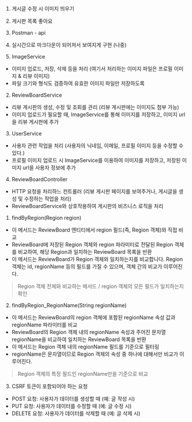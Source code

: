 1. 게시글 수정 시 이미지 띄우기
2. 게시판 목록 좋아요
3. Postman - api
4. 실시간으로 마크다운이 되어져서 보여지게 구현 (나중)


1. ImageService
- 이미지 업로드, 저장, 삭제 등을 처리 (여기서 처리하는 이미지 파일은 프로필 이미지 & 리뷰 이미지)
- 파일 크기와 형식도 검증하여 유효한 이미지 파일만 저장하도록
2. ReviewBoardService
- 리뷰 게시판의 생성, 수정 및 조회를 관리 (리뷰 게시판에는 이미지도 첨부 가능)
- 이미지 업로드가 필요할 때, ImageService를 통해 이미지를 저장하고, 이미지 url을 리뷰 게시판에 추가
3. UserService
- 사용자 관련 작업을 처리 (사용자의 닉네임, 이메일, 프로필 이미지 등을 수정할 수 있다.)
- 프로필 이미지 업로드 시 ImageService를 이용하여 이미지를 저장하고, 저장된 이미지 url을 사용자 정보에 추가
4. ReviewBoardController
- HTTP 요청을 처리하느 컨트롤러 (리뷰 게시판 페이지를 보여주거나, 게시글을 생성 및 수정하는 작업을 처리)
- ReviewBoardService와 상호작용하여 게시판의 비즈니스 로직을 처리


1. findByRegion(Region region)
- 이 메서드는 ReviewBoard 엔티티에서 region 필드(즉, Region 객체)와 직접 비교
- ReviewBoard에 저장된 Region 객체와 region 파라미터로 전달된 Region 객체를 비교하여, 해당 Region과 일치하는 ReviewBoard 목록을 반환
- 이 메서드는 ReviewBoard가 Region 객체와 일치하는지를 비교합니다. Region 객체는 id, regionName 등의 필드를 가질 수 있으며, 객체 간의 비교가 이루어진다.
> Region 객체 전체와 비교하는 메서드 / region 객체의 모든 필드가 일치하는지 확인
2. findByRegion_RegionName(String regionName)
- 이 메서드는 ReviewBoard의 region 객체에 포함된 regionName 속성 값과 regionName 파라미터를 비교
- ReviewBoard의 Region 객체 내의 regionName 속성과 주어진 문자열 regionName을 비교하여 일치하는 ReviewBoard 목록을 반환
- 이 메서드는 Region 객체 내의 regionName 필드를 기준으로 필터링
- regionName은 문자열이므로 Region 객체의 속성 중 하나에 대해서만 비교가 이루어진다.
> Region 객체의 특정 필드인 regionName만을 기준으로 비교


3. CSRF 토큰이 포함되어야 하는 요청

- POST 요청: 사용자가 데이터를 생성할 때 (예: 글 작성 시)
- PUT 요청: 사용자가 데이터를 수정할 때 (예: 글 수정 시)
- DELETE 요청: 사용자가 데이터를 삭제할 때 (예: 글 삭제 시)